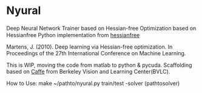 # Nyural
Deep Neural Network Trainer based on Hessian-free Optimization based on　Hessianfree Python implementation from [hessianfree](https://github.com/drasmuss/hessianfree) 

Martens, J. (2010). Deep learning via Hessian-free optimization. In Proceedings of the 27th International Conference on Machine Learning.

This is WIP, moving the code from matlab to python & pycuda.
Scaffolding based on [Caffe](https://github.com/BVLC/caffe) from Berkeley Vision and Learning Center(BVLC).

How to Use:
make
~/pathto/nyural.py train/test -solver (pathtosolver)

